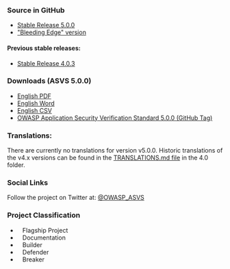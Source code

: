 ### Source in GitHub
* [Stable Release 5.0.0](https://github.com/OWASP/ASVS/tree/v5.0.0/5.0)
* ["Bleeding Edge" version](https://github.com/OWASP/ASVS/tree/master/5.0)

#### Previous stable releases:
* [Stable Release 4.0.3](https://github.com/OWASP/ASVS/tree/v4.0.3/4.0)

### Downloads (ASVS 5.0.0)
* [English PDF](https://github.com/OWASP/ASVS/raw/v5.0.0/5.0/OWASP_Application_Security_Verification_Standard_5.0.0_en.pdf)
* [English Word](https://github.com/OWASP/ASVS/raw/v5.0.0/5.0/docs_en/OWASP_Application_Security_Verification_Standard_5.0.0_en.docx)
* [English CSV](https://github.com/OWASP/ASVS/raw/v5.0.0/5.0/docs_en/OWASP_Application_Security_Verification_Standard_5.0.0_en.csv)
* [OWASP Application Security Verification Standard 5.0.0 (GitHub Tag)](https://github.com/OWASP/ASVS/tree/v5.0.0)

### Translations:

There are currently no translations for version v5.0.0. Historic translations of the v4.x versions can be found in the [TRANSLATIONS.md file](https://github.com/OWASP/ASVS/blob/master/4.0/TRANSLATIONS.md) in the 4.0 folder.

### Social Links
Follow the project on Twitter at: [@OWASP_ASVS](https://twitter.com/OWASP_ASVS)

### Project Classification
* <i class="fas fa-flag" style="font-size: 1.2em; color:#2ADA08;"></i><span style="font-size:1.0em;padding-left:12px;">Flagship Project</span>
* <i class="fas fa-book" style="font-size: 1.2em; color:#233e81;"></i><span style="font-size:1.0em;padding-left:12px;">Documentation</span>
* <i class="fas fa-toolbox" style="font-size: 1.2em; color:#233e81;"></i><span style="font-size:1.0em;padding-left:12px;">Builder</span> 
* <i class="fas fa-shield-alt" style="font-size: 1.2em; color:#233e81;"></i><span style="font-size:1.0em;padding-left:12px;">Defender</span>
* <i class="fas fa-user-secret" style="font-size: 1.2em; color:#233e81;"></i><span style="font-size:1.0em;padding-left:12px;">Breaker</span>
